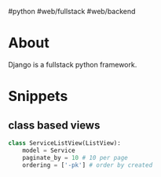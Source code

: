 #python #web/fullstack #web/backend 

# About
Django is a fullstack python framework.

# Snippets

## class based views

```python
class ServiceListView(ListView):
	model = Service 
	paginate_by = 10 # 10 per page
	ordering = ['-pk'] # order by created
```

